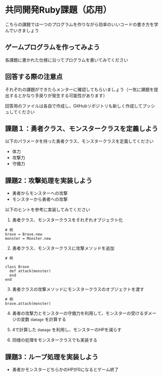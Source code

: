 # 共同開発Ruby課題（応用）
こちらの課題では一つのプログラムを作りながら効率のいいコードの書き方を学んでいきましょう

## ゲームプログラムを作ってみよう
各課題に書かれた仕様に沿ってプログラムを書いてみてください

## 回答する際の注意点
それぞれの課題ができたらメンターに確認してもらいましょう（一気に課題を提出するとかなり手戻りが発生する可能性があります）

回答用のファイルは各自で作成し，GitHubリポジトリも新しく作成してプッシュしてください

## 課題１：勇者クラス、モンスタークラスを定義しよう
以下のパラメータを持った勇者クラス、モンスタークラスを定義してください

- 体力
- 攻撃力
- 守備力

## 課題2：攻撃処理を実装しよう

- 勇者からモンスターへの攻撃
- モンスターから勇者への攻撃

以下のヒントを参考に実装してみてください

1. 勇者クラス、モンスタークラスをそれぞれオブジェクト化

```
# 例
brave = Brave.new
monster = Monster.new
```

2. 勇者クラス、モンスタークラスに攻撃メソッドを追加

```
# 例

class Brave
  def attack(monster)
  end
end
```

3. 勇者クラスの攻撃メソッドにモンスタークラスのオブジェクトを渡す

```
# 例
brave.attack(monster)
```

4. 勇者の攻撃力とモンスターの守備力を利用して，モンスターの受けるダメージの変数 `damage` を計算する

5. 4で計算した `damage` を利用し、モンスターのHPを減らす

6. 同様の処理をモンスタークラスでも実装する

## 課題3：ループ処理を実装しよう

- 勇者かモンスターどちらかのHPが0になるとゲーム終了
